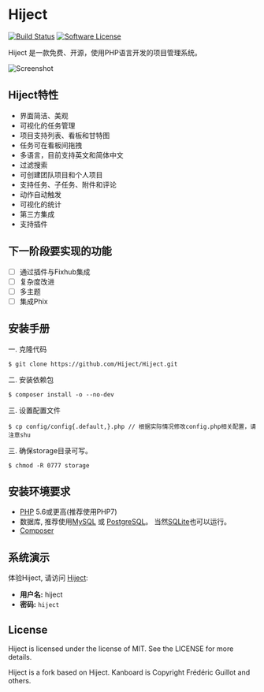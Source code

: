 Hiject
========

[![Build Status](https://travis-ci.org/Hiject/Hiject.svg?branch=master)](https://travis-ci.org/Hiject/Hiject)
[![Software License](https://img.shields.io/badge/license-MIT-brightgreen.svg?style=flat-square)](LICENSE)

Hiject 是一款免费、开源，使用PHP语言开发的项目管理系统。

![Screenshot](http://hiject.com/hiject.png)

## Hiject特性

* 界面简洁、美观
* 可视化的任务管理
* 项目支持列表、看板和甘特图
* 任务可在看板间拖拽
* 多语言，目前支持英文和简体中文
* 过滤搜索
* 可创建团队项目和个人项目
* 支持任务、子任务、附件和评论
* 动作自动触发
* 可视化的统计
* 第三方集成
* 支持插件

## 下一阶段要实现的功能

- [ ] 通过插件与Fixhub集成
- [ ] 复杂度改进
- [ ] 多主题
- [ ] 集成Phix

## 安装手册

一. 克隆代码

```shell
$ git clone https://github.com/Hiject/Hiject.git
```

二. 安装依赖包

```shell
$ composer install -o --no-dev
```

三. 设置配置文件

```shell
$ cp config/config{.default,}.php // 根据实际情况修改config.php相关配置，请注意shu
```

三. 确保storage目录可写。

```shell
$ chmod -R 0777 storage
```

## 安装环境要求

- [PHP](http://www.php.net) 5.6或更高(推荐使用PHP7)
- 数据库, 推荐使用[MySQL](https://www.mysql.com) 或 [PostgreSQL](http://www.postgresql.org)。 当然[SQLite](https://www.sqlite.org)也可以运行。
- [Composer](https://getcomposer.org)

## 系统演示

体验Hiject, 请访问 [Hiject](http://hiject.com):

- **用户名:** hiject
- **密码:** `hiject`

## License

Hiject is licensed under the license of MIT.  See the LICENSE for more details.

Hiject is a fork based on Hiject. Kanboard is Copyright Frédéric Guillot and others.

